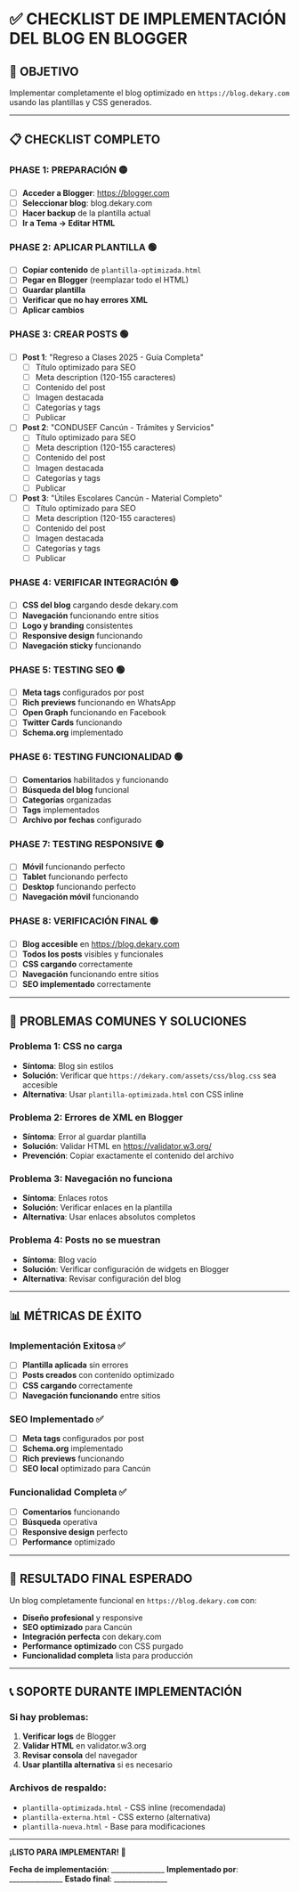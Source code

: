 # ✅ CHECKLIST DE IMPLEMENTACIÓN DEL BLOG EN BLOGGER

## 🎯 **OBJETIVO**
Implementar completamente el blog optimizado en `https://blog.dekary.com` usando las plantillas y CSS generados.

---

## 📋 **CHECKLIST COMPLETO**

### **PHASE 1: PREPARACIÓN** 🟡
- [ ] **Acceder a Blogger**: https://blogger.com
- [ ] **Seleccionar blog**: blog.dekary.com
- [ ] **Hacer backup** de la plantilla actual
- [ ] **Ir a Tema → Editar HTML**

### **PHASE 2: APLICAR PLANTILLA** 🟢
- [ ] **Copiar contenido** de `plantilla-optimizada.html`
- [ ] **Pegar en Blogger** (reemplazar todo el HTML)
- [ ] **Guardar plantilla**
- [ ] **Verificar que no hay errores XML**
- [ ] **Aplicar cambios**

### **PHASE 3: CREAR POSTS** 🟢
- [ ] **Post 1**: "Regreso a Clases 2025 - Guía Completa"
  - [ ] Título optimizado para SEO
  - [ ] Meta description (120-155 caracteres)
  - [ ] Contenido del post
  - [ ] Imagen destacada
  - [ ] Categorías y tags
  - [ ] Publicar

- [ ] **Post 2**: "CONDUSEF Cancún - Trámites y Servicios"
  - [ ] Título optimizado para SEO
  - [ ] Meta description (120-155 caracteres)
  - [ ] Contenido del post
  - [ ] Imagen destacada
  - [ ] Categorías y tags
  - [ ] Publicar

- [ ] **Post 3**: "Útiles Escolares Cancún - Material Completo"
  - [ ] Título optimizado para SEO
  - [ ] Meta description (120-155 caracteres)
  - [ ] Contenido del post
  - [ ] Imagen destacada
  - [ ] Categorías y tags
  - [ ] Publicar

### **PHASE 4: VERIFICAR INTEGRACIÓN** 🟢
- [ ] **CSS del blog** cargando desde dekary.com
- [ ] **Navegación** funcionando entre sitios
- [ ] **Logo y branding** consistentes
- [ ] **Responsive design** funcionando
- [ ] **Navegación sticky** funcionando

### **PHASE 5: TESTING SEO** 🟢
- [ ] **Meta tags** configurados por post
- [ ] **Rich previews** funcionando en WhatsApp
- [ ] **Open Graph** funcionando en Facebook
- [ ] **Twitter Cards** funcionando
- [ ] **Schema.org** implementado

### **PHASE 6: TESTING FUNCIONALIDAD** 🟢
- [ ] **Comentarios** habilitados y funcionando
- [ ] **Búsqueda del blog** funcional
- [ ] **Categorías** organizadas
- [ ] **Tags** implementados
- [ ] **Archivo por fechas** configurado

### **PHASE 7: TESTING RESPONSIVE** 🟢
- [ ] **Móvil** funcionando perfecto
- [ ] **Tablet** funcionando perfecto
- [ ] **Desktop** funcionando perfecto
- [ ] **Navegación móvil** funcionando

### **PHASE 8: VERIFICACIÓN FINAL** 🟢
- [ ] **Blog accesible** en https://blog.dekary.com
- [ ] **Todos los posts** visibles y funcionales
- [ ] **CSS cargando** correctamente
- [ ] **Navegación** funcionando entre sitios
- [ ] **SEO implementado** correctamente

---

## 🚨 **PROBLEMAS COMUNES Y SOLUCIONES**

### **Problema 1: CSS no carga**
- **Síntoma**: Blog sin estilos
- **Solución**: Verificar que `https://dekary.com/assets/css/blog.css` sea accesible
- **Alternativa**: Usar `plantilla-optimizada.html` con CSS inline

### **Problema 2: Errores de XML en Blogger**
- **Síntoma**: Error al guardar plantilla
- **Solución**: Validar HTML en https://validator.w3.org/
- **Prevención**: Copiar exactamente el contenido del archivo

### **Problema 3: Navegación no funciona**
- **Síntoma**: Enlaces rotos
- **Solución**: Verificar enlaces en la plantilla
- **Alternativa**: Usar enlaces absolutos completos

### **Problema 4: Posts no se muestran**
- **Síntoma**: Blog vacío
- **Solución**: Verificar configuración de widgets en Blogger
- **Alternativa**: Revisar configuración del blog

---

## 📊 **MÉTRICAS DE ÉXITO**

### **Implementación Exitosa** ✅
- [ ] **Plantilla aplicada** sin errores
- [ ] **Posts creados** con contenido optimizado
- [ ] **CSS cargando** correctamente
- [ ] **Navegación funcionando** entre sitios

### **SEO Implementado** ✅
- [ ] **Meta tags** configurados por post
- [ ] **Schema.org** implementado
- [ ] **Rich previews** funcionando
- [ ] **SEO local** optimizado para Cancún

### **Funcionalidad Completa** ✅
- [ ] **Comentarios** funcionando
- [ ] **Búsqueda** operativa
- [ ] **Responsive design** perfecto
- [ ] **Performance** optimizado

---

## 🎉 **RESULTADO FINAL ESPERADO**

Un blog completamente funcional en `https://blog.dekary.com` con:
- **Diseño profesional** y responsive
- **SEO optimizado** para Cancún
- **Integración perfecta** con dekary.com
- **Performance optimizado** con CSS purgado
- **Funcionalidad completa** lista para producción

---

## 📞 **SOPORTE DURANTE IMPLEMENTACIÓN**

### **Si hay problemas**:
1. **Verificar logs** de Blogger
2. **Validar HTML** en validator.w3.org
3. **Revisar consola** del navegador
4. **Usar plantilla alternativa** si es necesario

### **Archivos de respaldo**:
- `plantilla-optimizada.html` - CSS inline (recomendada)
- `plantilla-externa.html` - CSS externo (alternativa)
- `plantilla-nueva.html` - Base para modificaciones

---

**¡LISTO PARA IMPLEMENTAR! 🚀**

**Fecha de implementación**: _______________
**Implementado por**: _______________
**Estado final**: _______________
